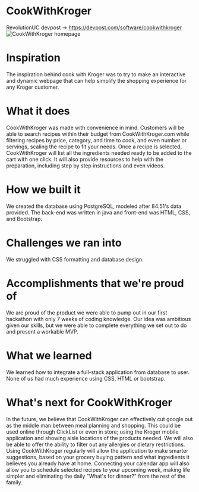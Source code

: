 # CookWithKroger
RevolutionUC devpost -> https://devpost.com/software/cookwithkroger
![CookWithKroger homepage](https://challengepost-s3-challengepost.netdna-ssl.com/photos/production/software_photos/000/776/364/datas/gallery.jpg)

# Inspiration
The inspiration behind cook with Kroger was to try to make an interactive and dynamic webpage that can help simplify the shopping experience for any Kroger customer.

# What it does
CookWithKroger was made with convenience in mind. Customers will be able to search recipes within their budget from CookWithKroger.com while filtering recipes by price, category, and time to cook, and even number or servings, scaling the recipe to fit your needs. Once a recipe is selected, CookWithKroger will list all the ingredients needed ready to be added to the cart with one click. It will also provide resources to help with the preparation, including step by step instructions and even videos.

# How we built it
We created the database using PostgreSQL, modeled after 84.51's data provided. The back-end was written in java and front-end was HTML, CSS, and Bootstrap.

# Challenges we ran into
We struggled with CSS formatting and database design.

# Accomplishments that we're proud of
We are proud of the product we were able to pump out in our first hackathon with only 7 weeks of coding knowledge. Our idea was ambitious given our skills, but we were able to complete everything we set out to do and present a workable MVP.

# What we learned
We learned how to integrate a full-stack application from database to user. None of us had much experience using CSS, HTML or bootstrap.

# What's next for CookWithKroger
In the future, we believe that CookWithKroger can effectively cut google out as the middle man between meal planning and shopping. This could be used online through ClickList or even in store; using the Kroger mobile application and showing aisle locations of the products needed. We will also be able to offer the ability to filter out any allergies or dietary restrictions. Using CookWithKroger regularly will allow the application to make smarter suggestions, based on your grocery buying pattern and what ingredients it believes you already have at home. Connecting your calendar app will also allow you to schedule selected recipes to your upcoming week, making life simpler and eliminating the daily "What's for dinner?" from the rest of the family.
